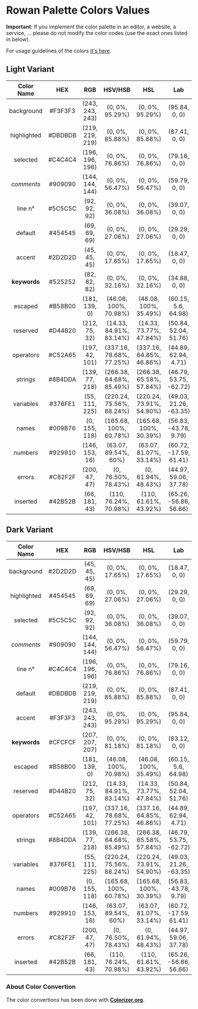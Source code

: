 # Rowan Palette Colors Values

**Important**: If you implement the color palette in an editor, a website, a service, ... please do not modify the color codes (use the exact ones listed in below).

For usage guidelines of the colors [it's here](https://github.com/BenSouchet/rowan/blob/main/README.md#colors-info--guidelines).

## Light Variant
| Color Name | HEX | RGB | HSV/HSB | HSL | Lab |
|:----------:|:---:|:---:|:-------:|:---:|:---:|
| background | #F3F3F3 | (243, 243, 243) | (0, 0%, 95.29%) | (0, 0%, 95.29%) | (95.84, 0, 0) |
| highlighted | #DBDBDB | (219, 219, 219) | (0, 0%, 85.88%) | (0, 0%, 85.88%) | (87.41, 0, 0) |
| selected | #C4C4C4 | (196, 196, 196) | (0, 0%, 76.86%) | (0, 0%, 76.86%) | (79.16, 0, 0) |
| *comments* | #909090 | (144, 144, 144) | (0, 0%, 56.47%) | (0, 0%, 56.47%) | (59.79, 0, 0) |
| line n° | #5C5C5C | (92, 92, 92) | (0, 0%, 36.08%) | (0, 0%, 36.08%) | (39.07, 0, 0) |
| default | #454545 | (69, 69, 69) | (0, 0%, 27.06%) | (0, 0%, 27.06%) | (29.29, 0, 0) |
| accent | #2D2D2D | (45, 45, 45) | (0, 0%, 17.65%) | (0, 0%, 17.65%) | (18.47, 0, 0) |
| **keywords** | #525252 | (82, 82, 82) | (0, 0%, 32.16%) | (0, 0%, 32.16%) | (34.88, 0, 0) |
| escaped | #B58B00 | (181, 139, 0) | (46.08, 100%, 70.98%) | (46.08, 100%, 35.49%) | (60.15, 5.6, 64.98) |
| reserved | #D44B20 | (212, 75, 32) | (14.33, 84.91%, 83.14%) | (14.33, 73.77%, 47.84%) | (50.84, 52.04, 51.76) |
| operators | #C52A65 | (197, 42, 101) | (337.16, 78.68%, 77.25%) | (337.16, 64.85%, 46.86%) | (44.89, 62.94, 4.71) |
| strings | #8B4DDA | (139, 77, 218) | (266.38, 64.68%, 85.49%) | (266.38, 65.58%, 57.84%) | (46.79, 53.75, -62.72) |
| variables | #376FE1 | (55, 111, 225) | (220.24, 75.56%, 88.24%) | (220.24, 73.91%, 54.90%) | (49.03, 21.26, -63.35) |
| names | #009B76 | (0, 155, 118) | (165.68, 100%, 60.78%) | (165.68, 100%, 30.39%) | (56.83, -43.78, 9.79) |
| numbers | #929910 | (146, 153, 16) | (63.07, 89.54%, 60%) | (63.07, 81.07%, 33.14%) | (60.72, -17.59, 61.41) |
| errors | #C82F2F | (200, 47, 47) | (0, 76.50%, 78.43%) | (0, 61.94%, 48.43%) | (44.97, 59.06, 37.78) |
| inserted | #42B52B | (66, 181, 43) | (110, 76.24%, 70.98%) | (110, 61.61%, 43.92%) | (65.26, -56.86, 56.66) |

## Dark Variant
| Color Name | HEX | RGB | HSV/HSB | HSL | Lab |
|:----------:|:---:|:---:|:-------:|:---:|:---:|
| background | #2D2D2D | (45, 45, 45) | (0, 0%, 17.65%) | (0, 0%, 17.65%) | (18.47, 0, 0) |
| highlighted | #454545 | (69, 69, 69) | (0, 0%, 27.06%) | (0, 0%, 27.06%) | (29.29, 0, 0) |
| selected | #5C5C5C | (92, 92, 92) | (0, 0%, 36.08%) | (0, 0%, 36.08%) | (39.07, 0, 0) |
| *comments* | #909090 | (144, 144, 144) | (0, 0%, 56.47%) | (0, 0%, 56.47%) | (59.79, 0, 0) |
| line n° | #C4C4C4 | (196, 196, 196) | (0, 0%, 76.86%) | (0, 0%, 76.86%) | (79.16, 0, 0) |
| default | #DBDBDB | (219, 219, 219) | (0, 0%, 85.88%) | (0, 0%, 85.88%) | (87.41, 0, 0) |
| accent | #F3F3F3 | (243, 243, 243) | (0, 0%, 95.29%) | (0, 0%, 95.29%) | (95.84, 0, 0) |
| **keywords** | #CFCFCF | (207, 207, 207) | (0, 0%, 81.18%) | (0, 0%, 81.18%) | (83.12, 0, 0) |
| escaped | #B58B00 | (181, 139, 0) | (46.08, 100%, 70.98%) | (46.08, 100%, 35.49%) | (60.15, 5.6, 64.98) |
| reserved | #D44B20 | (212, 75, 32) | (14.33, 84.91%, 83.14%) | (14.33, 73.77%, 47.84%) | (50.84, 52.04, 51.76) |
| operators | #C52A65 | (197, 42, 101) | (337.16, 78.68%, 77.25%) | (337.16, 64.85%, 46.86%) | (44.89, 62.94, 4.71) |
| strings | #8B4DDA | (139, 77, 218) | (266.38, 64.68%, 85.49%) | (266.38, 65.58%, 57.84%) | (46.79, 53.75, -62.72) |
| variables | #376FE1 | (55, 111, 225) | (220.24, 75.56%, 88.24%) | (220.24, 73.91%, 54.90%) | (49.03, 21.26, -63.35) |
| names | #009B76 | (0, 155, 118) | (165.68, 100%, 60.78%) | (165.68, 100%, 30.39%) | (56.83, -43.78, 9.79) |
| numbers | #929910 | (146, 153, 16) | (63.07, 89.54%, 60%) | (63.07, 81.07%, 33.14%) | (60.72, -17.59, 61.41) |
| errors | #C82F2F | (200, 47, 47) | (0, 76.50%, 78.43%) | (0, 61.94%, 48.43%) | (44.97, 59.06, 37.78) |
| inserted | #42B52B | (66, 181, 43) | (110, 76.24%, 70.98%) | (110, 61.61%, 43.92%) | (65.26, -56.86, 56.66) |

### About Color Convertion
The color convertions has been done with **[Colorizer.org](http://colorizer.org/)**.
